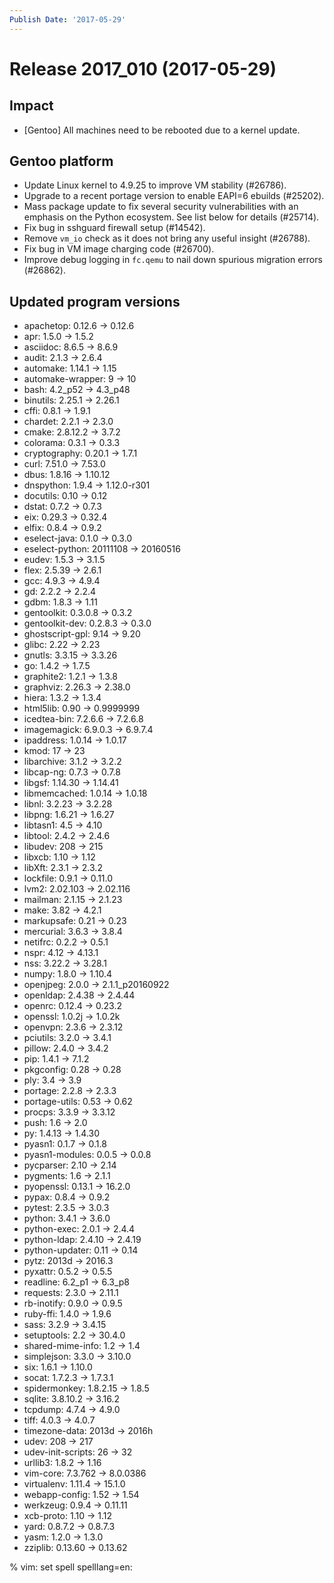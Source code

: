 ```yaml
---
Publish Date: '2017-05-29'
---
```


# Release 2017_010 (2017-05-29)

## Impact

- \[Gentoo\] All machines need to be rebooted due to a kernel update.

## Gentoo platform

- Update Linux kernel to 4.9.25 to improve VM stability (#26786).
- Upgrade to a recent portage version to enable EAPI=6 ebuilds (#25202).
- Mass package update to fix several security vulnerabilities with an emphasis
  on the Python ecosystem. See list below for details (#25714).
- Fix bug in sshguard firewall setup (#14542).
- Remove `vm_io` check as it does not bring any useful insight (#26788).
- Fix bug in VM image charging code (#26700).
- Improve debug logging in `fc.qemu` to nail down spurious migration errors
  (#26862).

## Updated program versions

- apachetop: 0.12.6 -> 0.12.6
- apr: 1.5.0 -> 1.5.2
- asciidoc: 8.6.5 -> 8.6.9
- audit: 2.1.3 -> 2.6.4
- automake: 1.14.1 -> 1.15
- automake-wrapper: 9 -> 10
- bash: 4.2_p52 -> 4.3_p48
- binutils: 2.25.1 -> 2.26.1
- cffi: 0.8.1 -> 1.9.1
- chardet: 2.2.1 -> 2.3.0
- cmake: 2.8.12.2 -> 3.7.2
- colorama: 0.3.1 -> 0.3.3
- cryptography: 0.20.1 -> 1.7.1
- curl: 7.51.0 -> 7.53.0
- dbus: 1.8.16 -> 1.10.12
- dnspython: 1.9.4 -> 1.12.0-r301
- docutils: 0.10 -> 0.12
- dstat: 0.7.2 -> 0.7.3
- eix: 0.29.3 -> 0.32.4
- elfix: 0.8.4 -> 0.9.2
- eselect-java: 0.1.0 -> 0.3.0
- eselect-python: 20111108 -> 20160516
- eudev: 1.5.3 -> 3.1.5
- flex: 2.5.39 -> 2.6.1
- gcc: 4.9.3 -> 4.9.4
- gd: 2.2.2 -> 2.2.4
- gdbm: 1.8.3 -> 1.11
- gentoolkit: 0.3.0.8 -> 0.3.2
- gentoolkit-dev: 0.2.8.3 -> 0.3.0
- ghostscript-gpl: 9.14 -> 9.20
- glibc: 2.22 -> 2.23
- gnutls: 3.3.15 -> 3.3.26
- go: 1.4.2 -> 1.7.5
- graphite2: 1.2.1 -> 1.3.8
- graphviz: 2.26.3 -> 2.38.0
- hiera: 1.3.2 -> 1.3.4
- html5lib: 0.90 -> 0.9999999
- icedtea-bin: 7.2.6.6 -> 7.2.6.8
- imagemagick: 6.9.0.3 -> 6.9.7.4
- ipaddress: 1.0.14 -> 1.0.17
- kmod: 17 -> 23
- libarchive: 3.1.2 -> 3.2.2
- libcap-ng: 0.7.3 -> 0.7.8
- libgsf: 1.14.30 -> 1.14.41
- libmemcached: 1.0.14 -> 1.0.18
- libnl: 3.2.23 -> 3.2.28
- libpng: 1.6.21 -> 1.6.27
- libtasn1: 4.5 -> 4.10
- libtool: 2.4.2 -> 2.4.6
- libudev: 208 -> 215
- libxcb: 1.10 -> 1.12
- libXft: 2.3.1 -> 2.3.2
- lockfile: 0.9.1 -> 0.11.0
- lvm2: 2.02.103 -> 2.02.116
- mailman: 2.1.15 -> 2.1.23
- make: 3.82 -> 4.2.1
- markupsafe: 0.21 -> 0.23
- mercurial: 3.6.3 -> 3.8.4
- netifrc: 0.2.2 -> 0.5.1
- nspr: 4.12 -> 4.13.1
- nss: 3.22.2 -> 3.28.1
- numpy: 1.8.0 -> 1.10.4
- openjpeg: 2.0.0 -> 2.1.1_p20160922
- openldap: 2.4.38 -> 2.4.44
- openrc: 0.12.4 -> 0.23.2
- openssl: 1.0.2j -> 1.0.2k
- openvpn: 2.3.6 -> 2.3.12
- pciutils: 3.2.0 -> 3.4.1
- pillow: 2.4.0 -> 3.4.2
- pip: 1.4.1 -> 7.1.2
- pkgconfig: 0.28 -> 0.28
- ply: 3.4 -> 3.9
- portage: 2.2.8 -> 2.3.3
- portage-utils: 0.53 -> 0.62
- procps: 3.3.9 -> 3.3.12
- push: 1.6 -> 2.0
- py: 1.4.13 -> 1.4.30
- pyasn1: 0.1.7 -> 0.1.8
- pyasn1-modules: 0.0.5 -> 0.0.8
- pycparser: 2.10 -> 2.14
- pygments: 1.6 -> 2.1.1
- pyopenssl: 0.13.1 -> 16.2.0
- pypax: 0.8.4 -> 0.9.2
- pytest: 2.3.5 -> 3.0.3
- python: 3.4.1 -> 3.6.0
- python-exec: 2.0.1 -> 2.4.4
- python-ldap: 2.4.10 -> 2.4.19
- python-updater: 0.11 -> 0.14
- pytz: 2013d -> 2016.3
- pyxattr: 0.5.2 -> 0.5.5
- readline: 6.2_p1 -> 6.3_p8
- requests: 2.3.0 -> 2.11.1
- rb-inotify: 0.9.0 -> 0.9.5
- ruby-ffi: 1.4.0 -> 1.9.6
- sass: 3.2.9 -> 3.4.15
- setuptools: 2.2 -> 30.4.0
- shared-mime-info: 1.2 -> 1.4
- simplejson: 3.3.0 -> 3.10.0
- six: 1.6.1 -> 1.10.0
- socat: 1.7.2.3 -> 1.7.3.1
- spidermonkey: 1.8.2.15 -> 1.8.5
- sqlite: 3.8.10.2 -> 3.16.2
- tcpdump: 4.7.4 -> 4.9.0
- tiff: 4.0.3 -> 4.0.7
- timezone-data: 2013d -> 2016h
- udev: 208 -> 217
- udev-init-scripts: 26 -> 32
- urllib3: 1.8.2 -> 1.16
- vim-core: 7.3.762 -> 8.0.0386
- virtualenv: 1.11.4 -> 15.1.0
- webapp-config: 1.52 -> 1.54
- werkzeug: 0.9.4 -> 0.11.11
- xcb-proto: 1.10 -> 1.12
- yard: 0.8.7.2 -> 0.8.7.3
- yasm: 1.2.0 -> 1.3.0
- zziplib: 0.13.60 -> 0.13.62

% vim: set spell spelllang=en:
